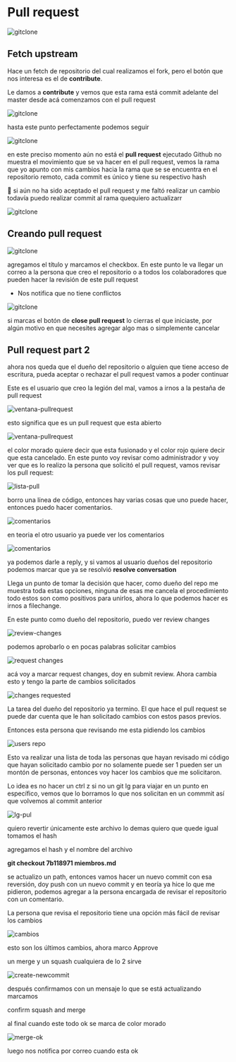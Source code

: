 # Pull request

![gitclone](/images/nuevos-comit-repofork.png)

## Fetch upstream

Hace un fetch de repositorio del cual realizamos el fork, pero el botón que nos interesa es el de **contribute**.

Le damos a **contribute** y vemos que esta rama está commit adelante del master desde acá comenzamos con el pull request

![gitclone](/images/contribute-ahead.png)

hasta este punto perfectamente podemos seguir

![gitclone](/images/comparingchanging.png)

en este preciso momento aún no está el **pull request** ejecutado
Github no muestra el movimiento que se va hacer en el pull request, vemos la rama que yo apunto con mis cambios hacia la rama que se se encuentra en el repositorio remoto, cada commit es único y tiene su respectivo hash

👀 si aún no ha sido aceptado el pull request y me faltó realizar un cambio todavía puedo realizar commit al rama quequiero actualizarr

![gitclone](/images/third-commit.png)

## Creando pull request

![gitclone](/images/create-pull-request.png)

agregamos el título y marcamos el checkbox. En este punto le va llegar un correo a la persona que creo el repositorio o a todos los colaboradores que pueden hacer la revisión de este pull request

- Nos notifica que no tiene conflictos

![gitclone](/images/no-conflicts.png)

si marcas el botón de
**close pull request** lo cierras el que iniciaste, por algún motivo en que necesites agregar algo mas o simplemente cancelar

## Pull request part 2

ahora nos queda que el dueño del repositorio o alguien que tiene acceso de escritura, pueda aceptar o rechazar el pull request vamos a poder continuar

Este es el usuario que creo la legión del mal, vamos a irnos a la pestaña de pull request

![ventana-pullrequest](/images/ventana-pullrequest.png)

esto significa que es un pull request que esta abierto

![ventana-pullrequest](/images/open-pull.png)

el color morado quiere decir que esta fusionado y el color rojo quiere decir que esta cancelado. En este punto voy revisar como administrador y voy ver que es lo realizo la persona que solicitó el pull request, vamos revisar los pull request:

![lista-pull](/images/lista-pull.png)

borro una línea de código, entonces hay varias cosas que uno puede hacer, entonces puedo hacer comentarios.

![comentarios](/images/comentarios.png)

en teoria el otro usuario ya puede ver los comentarios

![comentarios](/images/comentarios-dev.png)

ya podemos darle a reply, y si vamos al usuario dueños del repositorio podemos marcar que ya se resolvió **resolve conversation**

Llega un punto de tomar la decisión que hacer, como dueño del repo me muestra toda estas opciones, ninguna de esas me cancela el procedimiento todo estos son como positivos para unirlos, ahora lo que podemos hacer es irnos a filechange.

En este punto como dueño del repositorio, puedo ver
review changes

![review-changes](/images/review-changes.png)

podemos aprobarlo o en pocas palabras solicitar cambios

![request changes](/images/request-changes.png)

acá voy a marcar request changes, doy en submit review. Ahora cambia esto y tengo la parte de cambios solicitados

![changes requested](/images/changes-requested.png)

La tarea del dueño del repositorio ya termino. El que hace el pull request se puede dar cuenta que le han solicitado cambios con estos pasos previos.

Entonces esta persona que revisando me esta pidiendo los cambios

![users repo](/images/users-repo.png)

Esto va realizar una lista de toda las personas que hayan revisado mi código que hayan solicitado cambio por no solamente puede ser 1 pueden ser un montón de personas, entonces voy hacer los cambios que me solicitaron.

Lo idea es no hacer un ctrl z si no un git lg para viajar en un punto en específico, vemos que lo borramos lo que nos solicitan en un commmit así que volvemos al commit anterior

![lg-pul](/images/lg-pull.png)

quiero revertir únicamente este archivo lo demas quiero que quede igual tomamos el hash

agregamos el hash y el nombre del archivo

**git checkout 7b118971 miembros.md**

se actualizo un path, entonces vamos hacer un nuevo commit con esa reversión, doy push con un nuevo commit y en teoría ya hice lo que me pidieron, podemos agregar a la persona encargada de revisar el repositorio con un comentario.

La persona que revisa el repositorio tiene una opción más fácil
de revisar los cambios

![cambios](/images/cambios.png)

esto son los últimos cambios, ahora marco Approve

un merge y un squash cualquiera de lo 2 sirve

![create-newcommit](/images/create-newcommit.png)

después confirmamos con un mensaje lo que se está actualizando marcamos

confirm squash and merge

al final cuando este todo ok se marca de color morado

![merge-ok](/images/merge-ok.png)

luego nos notifica por correo cuando esta ok
